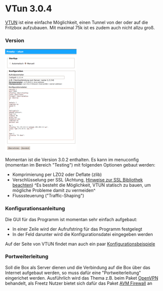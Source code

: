 # VTun 3.0.4

[VTUN](http://vtun.sourceforge.net/) ist eine
einfache Möglichkeit, einen Tunnel von der oder auf die Fritzbox
aufzubauen. Mit maximal 75k ist es zudem auch nicht allzu groß.

### Version

[![vtun configuration GUI](../../docs/screenshots/125_md.png)](../../docs/screenshots/125.png)

Momentan ist die Version 3.0.2 enthalten. Es kann im menuconfig
(momentan im Bereich "Testing") mit folgenden Optionen gebaut werden:

-   Komprimierung per LZO2 oder Deflate (zlib)
-   Verschlüsselung per SSL (Achtung, [Hinweise zur SSL Bibliothek
    beachten](../FAQ.html#NachdemFlashenistdieBoxnichtmehrerreichbarundoderrebootetständig))
    ^Es besteht die Möglichkeit, VTUN statisch zu bauen, um mögliche Probleme damit zu vermeiden^
-   Flusssteuerung ("Traffic-Shaping")

### Konfigurationsanleitung

Die GUI für das Programm ist momentan sehr einfach aufgebaut:

-   In einer Zeile wird der Aufrufstring für das Programm festgelegt
-   In der Feld darunter wird die Konfigurationsdatei eingegeben werden

Auf der Seite von VTUN findet man auch ein paar
[Konfigurationsbeispiele](http://vtun.sourceforge.net/setup.html)

### Portweiterleitung

Soll die Box als Server dienen und die Verbindung auf die Box über das
Internet aufgebaut werden, so muss dafür eine "Portweiterleitung"
eingerichet werden. Ausführlich wird das Thema z.B. beim Paket
[OpenVPN](openvpn.html#Portweiterleitung) behandelt, als Freetz
Nutzer bietet sich dafür das Paket [AVM
Firewall](../avm-firewall/README.md) an

